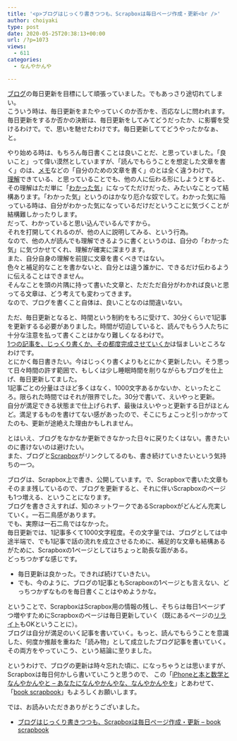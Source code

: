 ```yaml
---
title: '<p>ブログはじっくり書きつつも、Scrapboxは毎日ページ作成・更新<br />'
author: choiyaki
type: post
date: 2020-05-25T20:38:13+00:00
url: /?p=1073
views:
  - 611
categories:
  - なんやかんや

---
```

[ブログ][1]の毎日更新を目標にして頑張っていました。でもあっさり途切れてしまい。  
こういう時は、毎日更新をまたやっていくのか否かを、否応なしに問われます。  
毎日更新をするか否かの決断は、毎日更新をしてみてどうだったか、に影響を受けるわけで。で、思いを馳せたわけです。毎日更新しててどうやったかなぁ、と。

やり始める時は、もちろん毎日書くことは良いことだ、と思っていました。「良いこと」って偉い漠然としていますが、「読んでもらうことを想定した文章を書く」のは、[メモ][2]などの「自分のための文章を書く」のとは全く違うわけで。  
[理解][3]できている、と思っていることでも、他の人に伝わる形にしようとすると、その理解はただ単に「[わかった気][4]」になってただけだった、みたいなことって結構あります。「わかった気」というのはかなり厄介な奴でして。わかった気に陥っている時は、自分がわかった気になっているだけだということに気づくことが結構難しかったりします。  
だって、わかっていると思い込んでいるんですから。  
それを打開してくれるのが、他の人に説明してみる、という行為。  
なので、他の人が読んでも理解できるように書くというのは、自分の「わかった気」に気づかせてくれ、理解が確実に深まります。  
また、自分自身の理解を前提に文章を書くべきではない。  
色々と補足的なことを書かないと、自分とは違う誰かに、できるだけ伝わるように伝えることはできません。  
そんなことを頭の片隅に持って書いた文章と、ただただ自分がわかれば良いと思ってる文章は、どう考えても変わってきます。  
なので、ブログを書くこと自体は、良いことなのは間違いない。

ただ、毎日更新となると、時間という制約をもろに受けて、30分くらいで1記事を更新するる必要がありました。時間が切迫していると、読んでもらう人たちに十分な注意を払って書くことはかなり難しくなるわけで。  
[1つの記事を、じっくり書くか、その都度完成させていくか][5]は悩ましいところなわけです。  
とにかく毎日書きたい。今はじっくり書くよりもとにかく更新したい。そう思って日々時間の許す範囲で、もしくは少し睡眠時間を削りながらもブログを仕上げ、毎日更新してました。  
1記事ごとの分量はさほど多くはなく、1000文字あるかないか、といったところ。限られた時間ではそれが限界でした。30分で書いて、えいやっと更新。  
自分が満足できる状態まで仕上げられず、最後はえいやっと更新する日がほとんど。満足するものを書けてない感があったので、そこにちょこっと引っかかってたのも、更新が途絶えた理由かもしれません。

とはいえ、ブログをなかなか更新できなかった日々に戻りたくはない。書きたいのに書けないのは避けたい。  
また、ブログと[Scrapbox][6]がリンクしてるのも、書き続けていきたいという気持ちの一つ。

ブログは、Scrapbox上で書き、公開しています。で、Scrapboxで書いた文章もそのまま残しているので、ブログを更新すると、それに伴いScrapboxのページも1つ増える、ということになります。  
ブログを書きさえすれば、知のネットワークであるScrapboxがどんどん充実していく。一石二鳥感があります。  
でも、実際は一石二鳥ではなかった。  
毎日更新では、1記事多くて1000文字程度。その文字量では、ブログとしては中途半端で、でも1記事で話の流れを成立させるために、補足的な文章も結構あるがために、Scrapboxの1ページとしてはちょっと助長な面がある。  
どっちつかずな感じです。

  * 毎日更新は良かった。できれば続けていきたい。
  * でも、今のように、ブログの1記事ともScrapboxの1ページとも言えない、どっちつかずなものを毎日書くことはやめようかな。

ということで、ScrapboxはScrapbox用の情報の残し、そちらは毎日1ページずつ増やすためにScrapboxのページは毎日更新していく（既にあるページの[リライト][7]もOKということに）。  
ブログは自分が満足のいく記事を書いていく。もっと、読んでもらうことを意識した、何度か推敲を重ねた「読み物」として成立したブログ記事を書いていく。  
その両方をやっていこう、という結論に至りました。

というわけで、ブログの更新は時々忘れた頃に、になっちゃうとは思いますが、Scrapboxは毎日何かしら書いていこうと思うので、 この「[iPhoneと本と数学となんやかんやと – あなたになんやかんやな、なんやかんやを][8]」とあわせて、「[book scrapbook][9]」もよろしくお願いします。

では、お読みいただきありがとうございました。

  * [ブログはじっくり書きつつも、Scrapboxは毎日ページ作成・更新 &#8211; book scrapbook][10]

 [1]: https://scrapbox.io/choiyaki-hondana/%E3%83%96%E3%83%AD%E3%82%B0
 [2]: https://scrapbox.io/choiyaki-hondana/%E3%83%A1%E3%83%A2
 [3]: https://scrapbox.io/choiyaki-hondana/%E7%90%86%E8%A7%A3
 [4]: https://scrapbox.io/choiyaki-hondana/%E3%82%8F%E3%81%8B%E3%81%A3%E3%81%9F%E6%B0%97
 [5]: https://choiyaki.com/?p=654
 [6]: https://scrapbox.io/choiyaki-hondana/Scrapbox
 [7]: https://scrapbox.io/choiyaki-hondana/%E3%83%AA%E3%83%A9%E3%82%A4%E3%83%88
 [8]: https://choiyaki.com/
 [9]: https://scrapbox.io/choiyaki-hondana/
 [10]: https://scrapbox.io/choiyaki-hondana/%E3%83%96%E3%83%AD%E3%82%B0%E3%81%AF%E3%81%98%E3%81%A3%E3%81%8F%E3%82%8A%E6%9B%B8%E3%81%8D%E3%81%A4%E3%81%A4%E3%82%82%E3%80%81Scrapbox%E3%81%AF%E6%AF%8E%E6%97%A5%E3%83%9A%E3%83%BC%E3%82%B8%E4%BD%9C%E6%88%90%E3%83%BB%E6%9B%B4%E6%96%B0